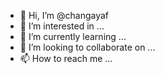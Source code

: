 - 👋 Hi, I’m @changayaf
- 👀 I’m interested in ...
- 🌱 I’m currently learning ...
- 💞️ I’m looking to collaborate on ...
- 📫 How to reach me ...

<!---
changayaf/changayaf is a ✨ special ✨ repository because its `README.md` (this file) appears on your GitHub profile.
You can click the Preview link to take a look at your changes.
--->
